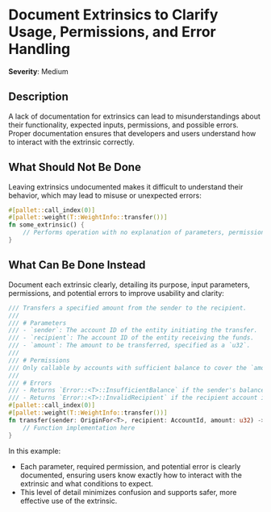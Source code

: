 # Document Extrinsics to Clarify Usage, Permissions, and Error Handling

**Severity**: Medium

## Description

A lack of documentation for extrinsics can lead to misunderstandings about their functionality, expected inputs, permissions, and possible errors. Proper documentation ensures that developers and users understand how to interact with the extrinsic correctly.

## What Should Not Be Done

Leaving extrinsics undocumented makes it difficult to understand their behavior, which may lead to misuse or unexpected errors:

```rust
#[pallet::call_index(0)]
#[pallet::weight(T::WeightInfo::transfer())]
fn some_extrinsic() {
    // Performs operation with no explanation of parameters, permissions, or errors
}
```

## What Can Be Done Instead

Document each extrinsic clearly, detailing its purpose, input parameters, permissions, and potential errors to improve usability and clarity:

```rust
/// Transfers a specified amount from the sender to the recipient.
///
/// # Parameters
/// - `sender`: The account ID of the entity initiating the transfer.
/// - `recipient`: The account ID of the entity receiving the funds.
/// - `amount`: The amount to be transferred, specified as a `u32`.
///
/// # Permissions
/// Only callable by accounts with sufficient balance to cover the `amount`.
///
/// # Errors
/// - Returns `Error::<T>::InsufficientBalance` if the sender's balance is too low.
/// - Returns `Error::<T>::InvalidRecipient` if the recipient account is invalid.
#[pallet::call_index(0)]
#[pallet::weight(T::WeightInfo::transfer())]
fn transfer(sender: OriginFor<T>, recipient: AccountId, amount: u32) -> DispatchResult {
    // Function implementation here
}
```

In this example:
- Each parameter, required permission, and potential error is clearly documented, ensuring users know exactly how to interact with the extrinsic and what conditions to expect.
- This level of detail minimizes confusion and supports safer, more effective use of the extrinsic.
